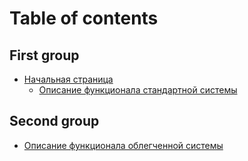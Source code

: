 # Table of contents

## First group

* [Начальная страница](README.md)
  * [Описание функционала стандартной системы](docs/standard/opisanie-funkcionala-standart.md)

## Second group

* [Описание функционала облегченной системы](docs/opisanie-funkcionala-oblegchennoi-versii.md)

